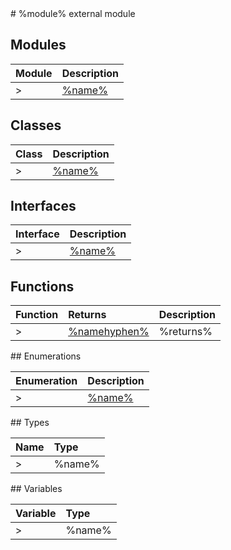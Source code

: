 <moduleh>
# %module% external module
</moduleh>

<module>

## Modules

| Module	   |  Description |
|:-------------|:---------------|
>| [%name%](%link%-imodule.md)     | %description% |

</module>

<class>

## Classes

| Class	   |  Description |
|:-------------|:---------------|
>| [%name%](%link%.md)     | %description% |

</class>

<interface>

## Interfaces

| Interface	   |  Description |
|:-------------|:---------------|
>| [%name%](%link%.md)   | %description%  |

</interface>

<functions>

## Functions

| Function	   | Returns | Description |
|:-------------|:------|:---------------|
>| [%namehyphen%](%link%.md) |%returns%  | %description%  |

</functions>

<enumeration>
## Enumerations

| Enumeration	   | Description|
|:-----------|:------------|
>|[%name%](%link%.md)    | %description% |

</enumeration>

<typedef>
## Types

| Name	   |  Type |
|:-----------|:------------|
>|%name%   | %type% |

</typedef>


<variable>
## Variables

| Variable	   | Type|
|:-----------|:------------|
>|%name%   | %type% |

</variable>

